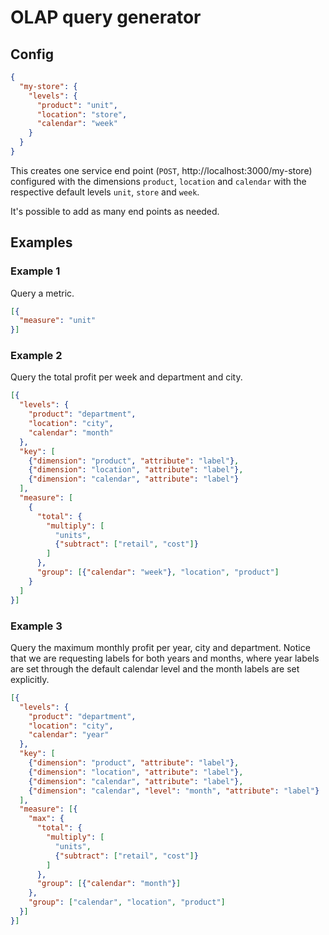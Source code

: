 # OLAP query generator

## Config

```json
{
  "my-store": {
    "levels": {
      "product": "unit",
      "location": "store",
      "calendar": "week"
    }
  }
}
```

This creates one service end point (`POST`, http://localhost:3000/my-store) configured with the dimensions
`product`, `location` and `calendar` with the respective default levels `unit`, `store` and `week`.

It's possible to add as many end points as needed.

## Examples

### Example 1

Query a metric.

```json
[{
  "measure": "unit"
}]
```

### Example 2

Query the total profit per week and department and city.

```json
[{
  "levels": {
    "product": "department",
    "location": "city",
    "calendar": "month"
  },
  "key": [
    {"dimension": "product", "attribute": "label"},
    {"dimension": "location", "attribute": "label"},
    {"dimension": "calendar", "attribute": "label"}
  ],
  "measure": [
    {
      "total": {
        "multiply": [
          "units",
          {"subtract": ["retail", "cost"]}
        ]
      },
      "group": [{"calendar": "week"}, "location", "product"]
    }
  ]
}]
```

### Example 3

Query the maximum monthly profit per year, city and department. Notice that we are requesting labels for both years
and months, where year labels are set through the default calendar level and the month labels are set explicitly.

```json
[{
  "levels": {
    "product": "department",
    "location": "city",
    "calendar": "year"
  },
  "key": [
    {"dimension": "product", "attribute": "label"},
    {"dimension": "location", "attribute": "label"},
    {"dimension": "calendar", "attribute": "label"},
    {"dimension": "calendar", "level": "month", "attribute": "label"}
  ],
  "measure": [{
    "max": {
      "total": {
        "multiply": [
          "units",
          {"subtract": ["retail", "cost"]}
        ]
      },
      "group": [{"calendar": "month"}]
    },
    "group": ["calendar", "location", "product"]
  }]
}]
```
